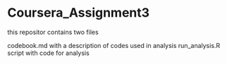 # Coursera_Assignment3

this repositor contains two files

codebook.md with a description of codes used in analysis
run_analysis.R script with code for analysis
